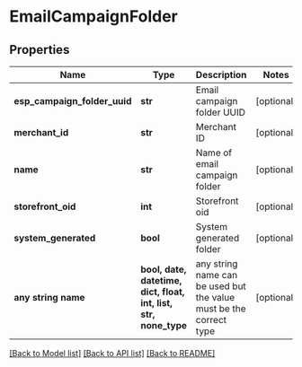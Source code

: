 # EmailCampaignFolder


## Properties
Name | Type | Description | Notes
------------ | ------------- | ------------- | -------------
**esp_campaign_folder_uuid** | **str** | Email campaign folder UUID | [optional] 
**merchant_id** | **str** | Merchant ID | [optional] 
**name** | **str** | Name of email campaign folder | [optional] 
**storefront_oid** | **int** | Storefront oid | [optional] 
**system_generated** | **bool** | System generated folder | [optional] 
**any string name** | **bool, date, datetime, dict, float, int, list, str, none_type** | any string name can be used but the value must be the correct type | [optional]

[[Back to Model list]](../README.md#documentation-for-models) [[Back to API list]](../README.md#documentation-for-api-endpoints) [[Back to README]](../README.md)


